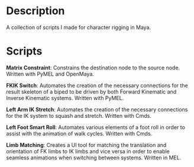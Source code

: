 # Description
A collection of scripts I made for character rigging in Maya.

# Scripts

**Matrix Constraint**: Constrains the destination node to the source node. Written with PyMEL and OpenMaya.

**FKIK Switch**: Automates the creation of the necessary connections for the result skeleton of a biped to be driven by both Forward Kinematic and Inverse Kinematic systems. Written with PyMEL.

**Left Arm IK Stretch**: Automates the creation of the necessary connections for the IK system to squash and stretch. Written with Cmds.

**Left Foot Smart Roll**: Automates various elements of a foot roll in order to assist with the animation of walk cycles. Written with Cmds.

**Limb Matching**: Creates a UI tool for matching the translation and orientation of FK limbs to IK limbs and vice versa in order to enable seamless animations when switching between systems. Written in MEL.
